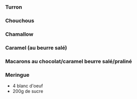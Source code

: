 ### Turron
### Chouchous
### Chamallow
### Caramel (au beurre salé)
### Macarons au chocolat/caramel beurre salé/praliné
### Meringue
- 4 blanc d'oeuf
- 200g de sucre